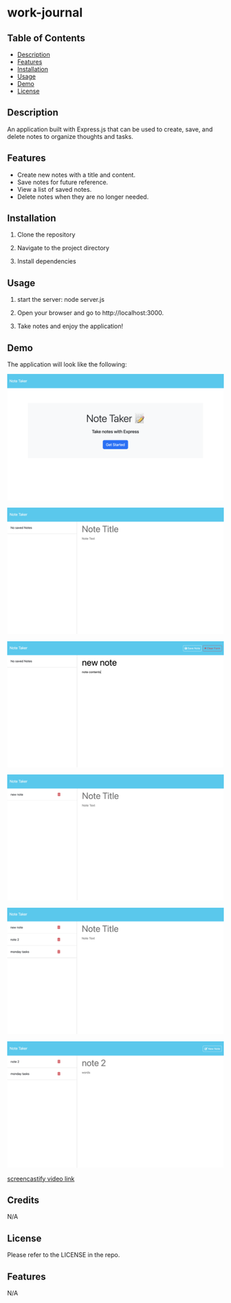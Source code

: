 # work-journal

## Table of Contents

- [Description](#description)
- [Features](#features)
- [Installation](#installation)
- [Usage](#usage)
- [Demo](#demo)
- [License](#license)

## Description

An application built with Express.js that can be used to create, save, and delete notes to organize thoughts and tasks.

## Features

- Create new notes with a title and content.
- Save notes for future reference.
- View a list of saved notes.
- Delete notes when they are no longer needed.

## Installation

1. Clone the repository

2. Navigate to the project directory

3. Install dependencies

## Usage

1. start the server: node server.js

2. Open your browser and go to http://localhost:3000.

3. Take notes and enjoy the application!

## Demo

The application will look like the following:

![work journal screenshot 1](./assets/Screenshot%202024-03-11%20at%2010.25.32%20PM.png)

![work journal screenshot 2](./assets/Screenshot%202024-03-11%20at%2010.25.46%20PM.png)

![work journal screenshot 3](./assets/Screenshot%202024-03-11%20at%2010.26.12%20PM.png)

![work journal screenshot 4](./assets/Screenshot%202024-03-11%20at%2010.26.23%20PM.png)

![work journal screenshot 5](./assets/Screenshot%202024-03-11%20at%2010.27.16%20PM.png)

![work journal screenshot 6](./assets/Screenshot%202024-03-11%20at%2010.27.31%20PM.png)

[screencastify video link]()

## Credits

N/A

## License

Please refer to the LICENSE in the repo.

## Features

N/A
